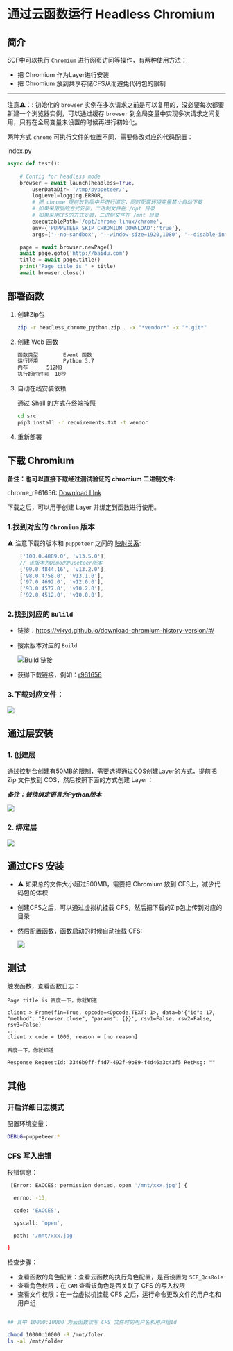 # 通过云函数运行 Headless Chromium


## 简介

SCF中可以执行 `Chromium` 进行网页访问等操作，有两种使用方法：

- 把 Chromium 作为Layer进行安装
- 把 Chromium 放到共享存储CFS从而避免代码包的限制

-----

注意⚠️：: 初始化的 `browser` 实例在多次请求之前是可以复用的，没必要每次都要新建一个浏览器实例，可以通过缓存 `browser` 到全局变量中实现多次请求之间复用，只有在全局变量未设置的时候再进行初始化。


两种方式 `chrome` 可执行文件的位置不同，需要修改对应的代码配置：

index.py

```python
async def test():
    
    # Config for headless mode
    browser = await launch(headless=True, 
        userDataDir= '/tmp/pyppeteer/', 
        logLevel=logging.ERROR, 
        # 把 chrome 提前放到层中并进行绑定，同时配置环境变量禁止自动下载
        # 如果采用层的方式安装，二进制文件在 /opt 目录
        # 如果采用CFS的方式安装，二进制文件在 /mnt 目录
        executablePath='/opt/chrome-linux/chrome', 
        env={'PUPPETEER_SKIP_CHROMIUM_DOWNLOAD':'true'}, 
        args=['--no-sandbox', '--window-size=1920,1080', '--disable-infobars', '--disable-dev-shm-usage'])

    page = await browser.newPage()
    await page.goto('http://baidu.com')
    title = await page.title()
    print("Page title is " + title)
    await browser.close()
```


## 部署函数

1. 创建Zip包

    ```bash
    zip -r headless_chrome_python.zip . -x "*vendor*" -x "*.git*"
    ```
2. 创建 Web 函数

    ```bash
    函数类型	    Event 函数
    运行环境	    Python 3.7
    内存	    512MB
    执行超时时间  10秒
    ```

3. 自动在线安装依赖

    通过 Shell 的方式在终端按照

    ```bash
    cd src
    pip3 install -r requirements.txt -t vendor
    ```
4. 重新部署

## 下载 Chromium

**备注：也可以直接下载经过测试验证的 chromium 二进制文件:**

chrome_r961656: [Download LInk](https://github.com/ServerlessBravo/scf-python-headless-chrome-demo/releases/download/v1.0/chrome_r961656.zip)

下载之后，可以用于创建 Layer 并绑定到函数进行使用。

### 1.找到对应的 `Chromium` 版本

⚠️ 注意下载的版本和 `puppeteer` 之间的 [映射关系](https://github.com/puppeteer/puppeteer/blob/main/versions.js):

```js
    ['100.0.4889.0', 'v13.5.0'],
    // 该版本为Demo的Pupeteer版本
    ['99.0.4844.16', 'v13.2.0'],
    ['98.0.4758.0', 'v13.1.0'],
    ['97.0.4692.0', 'v12.0.0'],
    ['93.0.4577.0', 'v10.2.0'],
    ['92.0.4512.0', 'v10.0.0'],
```

### 2.找到对应的 `Bulild` 

- 链接：https://vikyd.github.io/download-chromium-history-version/#/
- 搜索版本对应的 `Build`

  ![Build 链接](https://user-images.githubusercontent.com/251222/158581688-b5a390aa-e969-4181-a8cc-428c65bf839a.png)

- 获得下载链接，例如：[r961656](https://www.googleapis.com/download/storage/v1/b/chromium-browser-snapshots/o/Linux_x64%2F961656%2Fchrome-linux.zip)

### 3.下载对应文件：

![](https://user-images.githubusercontent.com/251222/158582196-fb7c90bc-75b0-40f1-9d3a-cbf78611781f.png)


## 通过层安装

### 1. 创建层

通过控制台创建有50MB的限制，需要选择通过COS创建Layer的方式，提前把 Zip 文件放到 COS，然后按照下面的方式创建 Layer：

***备注：替换绑定语言为Python版本*** 


![](https://user-images.githubusercontent.com/251222/158583758-530e1d1d-41a1-4e38-82c4-3eb1f6c59aa3.png)

### 2. 绑定层

![](https://user-images.githubusercontent.com/251222/158590530-f592f3d2-a47a-421b-bc5d-230c963178a4.png)


## 通过CFS 安装

- ⚠️ 如果总的文件大小超过500MB，需要把 Chromium 放到 CFS上，减少代码包的体积
- 创建CFS之后，可以通过虚拟机挂载 CFS，然后把下载的Zip包上传到对应的目录
- 然后配置函数，函数启动的时候自动挂载 CFS:

  ![](https://user-images.githubusercontent.com/251222/158591094-ef6d5595-ee95-4594-b99c-0e85ee98e1d8.png)

## 测试

触发函数，查看函数日志：

```
Page title is 百度一下，你就知道

client > Frame(fin=True, opcode=<Opcode.TEXT: 1>, data=b'{"id": 17, "method": "Browser.close", "params": {}}', rsv1=False, rsv2=False, rsv3=False)
...
client x code = 1006, reason = [no reason]

百度一下，你就知道

Response RequestId: 3346b9ff-f4d7-492f-9b89-f4d46a3c43f5 RetMsg: ""
```


## 其他

### 开启详细日志模式

配置环境变量：

```bash
DEBUG=puppeteer:*

```

### CFS 写入出错

报错信息：

```bash
 [Error: EACCES: permission denied, open '/mnt/xxx.jpg'] {

  errno: -13,

  code: 'EACCES',

  syscall: 'open',

  path: '/mnt/xxx.jpg'

}

```

检查步骤：

- 查看函数的角色配置：查看云函数的执行角色配置，是否设置为 `SCF_QcsRole`
- 查看角色权限：在 `CAM` 查看该角色是否关联了 CFS 的写入权限
- 查看文件权限：在一台虚拟机挂载 CFS 之后，运行命令更改文件的用户名和用户组

```bash

## 其中 10000:10000 为云函数读写 CFS 文件时的用户名和用户组Id

chmod 10000:10000 -R /mnt/foler
ls -al /mnt/folder

```
